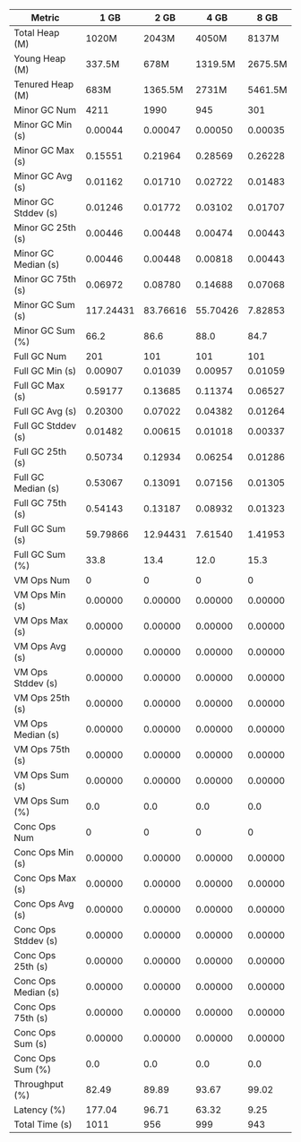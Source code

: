 | Metric | 1 GB | 2 GB | 4 GB | 8 GB |
|------|----|----|----|----|
| Total Heap (M) | 1020M | 2043M | 4050M | 8137M |
| Young Heap (M) | 337.5M | 678M | 1319.5M | 2675.5M |
| Tenured Heap (M) | 683M | 1365.5M | 2731M | 5461.5M |
| Minor GC Num | 4211 | 1990 | 945 | 301 |
| Minor GC Min (s) | 0.00044 | 0.00047 | 0.00050 | 0.00035 |
| Minor GC Max (s) | 0.15551 | 0.21964 | 0.28569 | 0.26228 |
| Minor GC Avg (s) | 0.01162 | 0.01710 | 0.02722 | 0.01483 |
| Minor GC Stddev (s) | 0.01246 | 0.01772 | 0.03102 | 0.01707 |
| Minor GC 25th (s) | 0.00446 | 0.00448 | 0.00474 | 0.00443 |
| Minor GC Median (s) | 0.00446 | 0.00448 | 0.00818 | 0.00443 |
| Minor GC 75th (s) | 0.06972 | 0.08780 | 0.14688 | 0.07068 |
| Minor GC Sum (s) | 117.24431 | 83.76616 | 55.70426 | 7.82853 |
| Minor GC Sum (%) | 66.2 | 86.6 | 88.0 | 84.7 |
| Full GC Num | 201 | 101 | 101 | 101 |
| Full GC Min (s) | 0.00907 | 0.01039 | 0.00957 | 0.01059 |
| Full GC Max (s) | 0.59177 | 0.13685 | 0.11374 | 0.06527 |
| Full GC Avg (s) | 0.20300 | 0.07022 | 0.04382 | 0.01264 |
| Full GC Stddev (s) | 0.01482 | 0.00615 | 0.01018 | 0.00337 |
| Full GC 25th (s) | 0.50734 | 0.12934 | 0.06254 | 0.01286 |
| Full GC Median (s) | 0.53067 | 0.13091 | 0.07156 | 0.01305 |
| Full GC 75th (s) | 0.54143 | 0.13187 | 0.08932 | 0.01323 |
| Full GC Sum (s) | 59.79866 | 12.94431 | 7.61540 | 1.41953 |
| Full GC Sum (%) | 33.8 | 13.4 | 12.0 | 15.3 |
| VM Ops Num | 0 | 0 | 0 | 0 |
| VM Ops Min (s) | 0.00000 | 0.00000 | 0.00000 | 0.00000 |
| VM Ops Max (s) | 0.00000 | 0.00000 | 0.00000 | 0.00000 |
| VM Ops Avg (s) | 0.00000 | 0.00000 | 0.00000 | 0.00000 |
| VM Ops Stddev (s) | 0.00000 | 0.00000 | 0.00000 | 0.00000 |
| VM Ops 25th (s) | 0.00000 | 0.00000 | 0.00000 | 0.00000 |
| VM Ops Median (s) | 0.00000 | 0.00000 | 0.00000 | 0.00000 |
| VM Ops 75th (s) | 0.00000 | 0.00000 | 0.00000 | 0.00000 |
| VM Ops Sum (s) | 0.00000 | 0.00000 | 0.00000 | 0.00000 |
| VM Ops Sum (%) | 0.0 | 0.0 | 0.0 | 0.0 |
| Conc Ops Num | 0 | 0 | 0 | 0 |
| Conc Ops Min (s) | 0.00000 | 0.00000 | 0.00000 | 0.00000 |
| Conc Ops Max (s) | 0.00000 | 0.00000 | 0.00000 | 0.00000 |
| Conc Ops Avg (s) | 0.00000 | 0.00000 | 0.00000 | 0.00000 |
| Conc Ops Stddev (s) | 0.00000 | 0.00000 | 0.00000 | 0.00000 |
| Conc Ops 25th (s) | 0.00000 | 0.00000 | 0.00000 | 0.00000 |
| Conc Ops Median (s) | 0.00000 | 0.00000 | 0.00000 | 0.00000 |
| Conc Ops 75th (s) | 0.00000 | 0.00000 | 0.00000 | 0.00000 |
| Conc Ops Sum (s) | 0.00000 | 0.00000 | 0.00000 | 0.00000 |
| Conc Ops Sum (%) | 0.0 | 0.0 | 0.0 | 0.0 |
| Throughput (%) | 82.49 | 89.89 | 93.67 | 99.02 |
| Latency (%) | 177.04 | 96.71 | 63.32 | 9.25 |
| Total Time (s) | 1011 | 956 | 999 | 943 |

